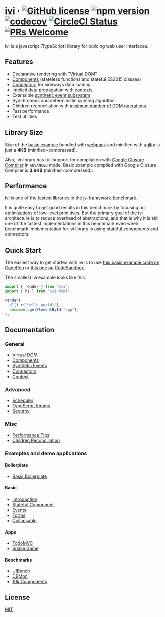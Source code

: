 # [ivi](https://github.com/localvoid/ivi) &middot; [![GitHub license](https://img.shields.io/badge/license-MIT-blue.svg)](https://github.com/localvoid/ivi/blob/master/LICENSE) [![npm version](https://img.shields.io/npm/v/ivi.svg)](https://www.npmjs.com/package/ivi) [![codecov](https://codecov.io/gh/localvoid/ivi/branch/master/graph/badge.svg)](https://codecov.io/gh/localvoid/ivi) [![CircleCI Status](https://circleci.com/gh/localvoid/ivi.svg?style=shield&circle-token=:circle-token)](https://circleci.com/gh/localvoid/ivi) [![PRs Welcome](https://img.shields.io/badge/PRs-welcome-brightgreen.svg)](https://github.com/localvoid/ivi)

ivi is a javascript (TypeScript) library for building web user interfaces.

## Features

- Declarative rendering with ["Virtual DOM"](https://github.com/localvoid/ivi/blob/master/documentation/general/virtual-dom.md)
- [Components](https://github.com/localvoid/ivi/blob/master/documentation/general/components.md) (stateless functions and stateful ES2015 classes)
- [Connectors](https://github.com/localvoid/ivi/blob/master/documentation/general/connect.md) for sideways data loading
- Implicit data propagation with [contexts](https://github.com/localvoid/ivi/blob/master/documentation/general/context.md)
- Extensible [synthetic event subsystem](https://github.com/localvoid/ivi/blob/master/documentation/general/synthetic-events.md)
- Synchronous and deterministic syncing algorithm
- Children reconciliation with [minimum number of DOM operations](https://github.com/localvoid/ivi/blob/master/documentation/misc/children-reconciliation.md)
- Fast performance
- Test utilities

## Library Size

Size of the [basic example](https://github.com/localvoid/ivi-examples/tree/master/packages/tutorial/01_introduction)
bundled with [webpack](https://webpack.js.org/) and minified with [uglify](https://github.com/mishoo/UglifyJS2) is just
a **4KB** (minified+compressed).

Also, ivi library has full support for compilation with [Google Closure Compiler](https://github.com/google/closure-compiler)
in `ADVANCED` mode. Basic example compiled with Google Closure Compiler is **3.6KB** (minified+compressed).

## Performance

ivi is one of the fastest libraries in the [js-framework-benchmark](https://rawgit.com/krausest/js-framework-benchmark/master/webdriver-ts-results/table.html).

It is quite easy to get good results in this benchmark by focusing on optimizations of low-level primitives.
But the primary goal of the ivi architecture is to reduce overhead of abstractions, and that is why it is still one of
the fastest implementations in this benchmark even when benchmark implementation for ivi library is using stateful components and
connectors.

## Quick Start

The easiest way to get started with ivi is to use [this basic example code on CodePen](https://codepen.io/localvoid/pen/yjqrgj)
or [this one on CodeSandbox](https://codesandbox.io/s/qlypwvz6o6).

The smallest ivi example looks like this:

```js
import { render } from "ivi";
import { h1 } from "ivi-html";

render(
  h1().c("Hello World!"),
  document.getElementById("app"),
);
```

## Documentation

### General

- [Virtual DOM](https://github.com/localvoid/ivi/blob/master/documentation/general/virtual-dom.md)
- [Components](https://github.com/localvoid/ivi/blob/master/documentation/general/components.md)
- [Synthetic Events](https://github.com/localvoid/ivi/blob/master/documentation/general/synthetic-events.md)
- [Connectors](https://github.com/localvoid/ivi/blob/master/documentation/general/connect.md)
- [Context](https://github.com/localvoid/ivi/blob/master/documentation/general/context.md)

### Advanced

- [Scheduler](https://github.com/localvoid/ivi/blob/master/documentation/advanced/scheduler.md)
- [TypeScript Enums](https://github.com/localvoid/ivi/blob/master/documentation/advanced/typescript-enums.md)
- [Security](https://github.com/localvoid/ivi/blob/master/documentation/advanced/security.md)

### Misc

- [Performance Tips](https://github.com/localvoid/ivi/blob/master/documentation/misc/perf-tips.md)
- [Children Reconciliation](https://github.com/localvoid/ivi/blob/master/documentation/misc/children-reconciliation.md)

### Examples and demo applications

#### Boilerplate

- [Basic Boilerplate](https://github.com/localvoid/ivi-boilerplate/)

#### Basic

- [Introduction](https://github.com/localvoid/ivi-examples/tree/master/packages/tutorial/01_introduction/)
- [Stateful Component](https://github.com/localvoid/ivi-examples/tree/master/packages/tutorial/02_stateful_component/)
- [Events](https://github.com/localvoid/ivi-examples/tree/master/packages/tutorial/03_events/)
- [Forms](https://github.com/localvoid/ivi-examples/tree/master/packages/tutorial/04_forms/)
- [Collapsable](https://github.com/localvoid/ivi-examples/tree/master/packages/tutorial/05_collapsable/)

#### Apps

- [TodoMVC](https://github.com/localvoid/ivi-todomvc/)
- [Snake Game](https://github.com/localvoid/ivi-examples/tree/master/packages/apps/snake/)

#### Benchmarks

- [UIBench](https://github.com/localvoid/ivi-examples/tree/master/packages/benchmarks/uibench/)
- [DBMon](https://github.com/localvoid/ivi-examples/tree/master/packages/benchmarks/dbmon/)
- [10k Components](https://github.com/localvoid/ivi-examples/tree/master/packages/benchmarks/10k/)

## License

[MIT](http://opensource.org/licenses/MIT)
